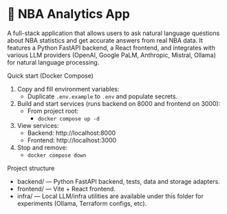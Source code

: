 # 🏀 NBA Analytics App
A full-stack application that allows users to ask natural language questions about NBA statistics and get accurate answers from real NBA data. It features a Python FastAPI backend, a React frontend, and integrates with various LLM providers (OpenAI, Google PaLM, Anthropic, Mistral, Ollama) for natural language processing.

Quick start (Docker Compose)
1. Copy and fill environment variables:
   - Duplicate `.env.example` to `.env` and populate secrets.
2. Build and start services (runs backend on 8000 and frontend on 3000):
   - From project root:
     - `docker compose up -d`
3. View services:
   - Backend: http://localhost:8000
   - Frontend: http://localhost:3000
4. Stop and remove:
   - `docker compose down`

Project structure
- backend/ — Python FastAPI backend, tests, data and storage adapters.
- frontend/ — Vite + React frontend.
- infra/ — Local LLM/infra utilities are available under this folder for experiments (Ollama, Terraform configs, etc).